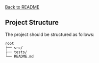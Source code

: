 [Back to README](../README.md)

## Project Structure

The project should be structured as follows:

```
root
├── src/
├── tests/
└── README.md
```

